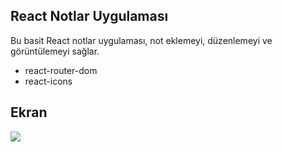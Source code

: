 ## React Notlar Uygulaması

Bu basit React notlar uygulaması, not eklemeyi, düzenlemeyi ve görüntülemeyi sağlar.

- react-router-dom
- react-icons

## Ekran

![](./public/react-notes.gif)
